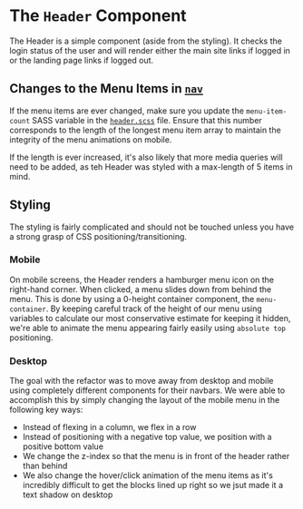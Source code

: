 # The `Header` Component

The Header is a simple component (aside from the styling). It checks the login status of the user and will render either the main site links if logged in or the landing page links if logged out.

## Changes to the Menu Items in [`nav`](../../../config/navigationLinks)

If the menu items are ever changed, make sure you update the `menu-item-count` SASS variable in the [`header.scss`](../../../styles/components/common/header.scss) file. Ensure that this number corresponds to the length of the longest menu item array to maintain the integrity of the menu animations on mobile.

If the length is ever increased, it's also likely that more media queries will need to be added, as teh Header was styled with a max-length of 5 items in mind.

## Styling

The styling is fairly complicated and should not be touched unless you have a strong grasp of CSS positioning/transitioning.

### Mobile

On mobile screens, the Header renders a hamburger menu icon on the right-hand corner. When clicked, a menu slides down from behind the menu. This is done by using a 0-height container component, the `menu-container`. By keeping careful track of the height of our menu using variables to calculate our most conservative estimate for keeping it hidden, we're able to animate the menu appearing fairly easily using `absolute top` positioning.

### Desktop

The goal with the refactor was to move away from desktop and mobile using completely different components for their navbars. We were able to accomplish this by simply changing the layout of the mobile menu in the following key ways:

- Instead of flexing in a column, we flex in a row
- Instead of positioning with a negative top value, we position with a positive bottom value
- We change the z-index so that the menu is in front of the header rather than behind
- We also change the hover/click animation of the menu items as it's incredibly difficult to get the blocks lined up right so we jsut made it a text shadow on desktop

